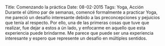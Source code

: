 Title: Comenzando la práctica
Date: 08-02-2015
Tags: Yoga, Acción
Durante el último par de semanas, comencé formalmente a practicar Yoga, me pareció un desafío interesante debido a las preconcepciones y pejuicios que tenía al respecto. Por ello, una de las primeras cosas que tuve que realizar, fue dejar a estos a ún lado, y enfocarme en aquello que esta experiencia puede brindarme. Me parece que puede ser una experiencia interesante y espero que represente un desafío en múltiples sentidos. 

